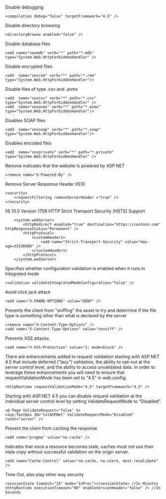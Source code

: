 Disable debugging  
```
<compilation debug="false" targetFramework="4.5" />   
```

Disable directory browsing 
```
<directoryBrowse enabled="false" /> 
```

Disable database files
```
<add name="voxmdb" verb="*" path="*.mdb" type="System.Web.HttpForbiddenHandler" />
```

Disable encrypted files
```
<add  name="voxrem" verb="*" path="*.rem" type="System.Web.HttpForbiddenHandler"/>
```

Disable files of type .csv and .asmx
```
<add  name="voxcsv" verb="*" path="*.csv" type="System.Web.HttpForbiddenHandler" />
<add  name="voxasmx" verb="*" path="*.asmx" type="System.Web.HttpForbiddenHandler"/>
```

Disables SOAP files
```
<add  name="voxsoap" verb="*" path="*.soap" type="System.Web.HttpForbiddenHandler"/>
```

Disables encoded files
```
<add  name="voxprivate" verb="*" path="*.private" type="System.Web.HttpForbiddenHandler" />
```

Remove indicates that the website is powered by ASP.NET
```
<remove name="X-Powered-By" /> 
```

Remove Server Response Header IIS10
```
<security>
    <requestFiltering removeServerHeader ="true" /> 
</security>
```

IIS 10.0 Version 1709 HTTP Strict Transport Security (HSTS) Support
```
    <system.webServer>
        <httpRedirect enabled="true" destination="https://contoso.com" httpResponseStatus="Permanent" />
        <httpProtocol>
            <customHeaders>
                <add name="Strict-Transport-Security" value="max-age=31536000" />
            </customHeaders>
        </httpProtocol>
    </system.webServer>
```

Specifies whether configuration validation is enabled when it runs in Integrated mode
```
<validation validateIntegratedModeConfiguration="false" /> 
```

Avoid click jack attack
``` 
<add name="X-FRAME-OPTIONS" value="DENY" /> 
```

Prevents the client from "sniffing" the asset to try and determine if the file type is something other than what is declared by the server
```
<remove name="X-Content-Type-Options" />
<add name="X-Content-Type-Options" value="nosniff" />
```

Prevents XSS attacks
```
<add name="X-XSS-Protection" value="1; mode=block" />
```

There are enhancements added to request validation starting with ASP.NET 4.5 that include deferred ("lazy") validation, the ability to opt-out at the server control level, and the ability to access unvalidated data. In order to leverage these enhancements you will need to ensure that requestValidationMode has been set to "4.5" in web.config:
```
<httpRuntime requestValidationMode="4.5" targetFramework="4.5" />
```

Starting with ASP.NET 4.5 you can disable request validation at the individual server control level by setting ValidateRequestMode to “Disabled”.
```
<@ Page ValidateRequest="false" %>
<asp:TextBox ID="txtASPNet" ValidateRequestMode="Disabled" runat="server" />
```
Prevent the client from caching the response
```
<add name="pragma" value="no-cache" />
```

Indicates that once a resource becomes stale, caches must not use their stale copy without successful validation on the origin server.
```
<add name="Cache-Control" value="no-cache, no-store, must-revalidate" />
```

Time Out, also play other way security
```
<sessionState timeout="15" mode="InProc"></sessionState> //In Minutes
<httpRuntime executionTimeout="90" enableVersionHeader="false" /> //In Seconds
```




